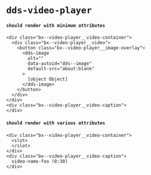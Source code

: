# `dds-video-player`

#### `should render with minimum attributes`

```
<div class="bx--video-player__video-container">
  <div class="bx--video-player__video">
    <button class="bx--video-player__image-overlay">
      <dds-image
        alt=""
        data-autoid="dds--image"
        default-src="about:blank"
      >
        [object Object]
      </dds-image>
    </button>
  </div>
</div>
<div class="bx--video-player__video-caption">
</div>

```

#### `should render with various attributes`

```
<div class="bx--video-player__video-container">
  <slot>
  </slot>
</div>
<div class="bx--video-player__video-caption">
  video-name-foo (0:30)
</div>

```

